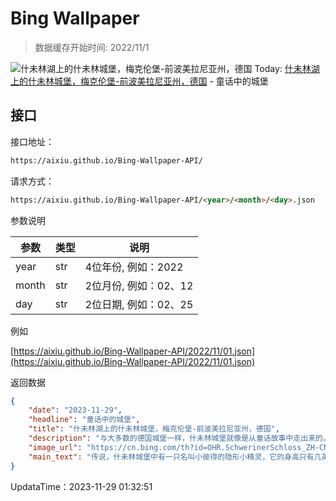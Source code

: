 # Bing Wallpaper

> 数据缓存开始时间: 2022/11/1

![什未林湖上的什未林城堡，梅克伦堡-前波美拉尼亚州，德国](https://cn.bing.com/th?id=OHR.SchwerinerSchloss_ZH-CN2390476345_1920x1080.webp)
Today: [什未林湖上的什未林城堡，梅克伦堡-前波美拉尼亚州，德国](https://cn.bing.com/th?id=OHR.SchwerinerSchloss_ZH-CN2390476345_1920x1080.webp) - 童话中的城堡

## 接口

接口地址：

```html
https://aixiu.github.io/Bing-Wallpaper-API/
```

请求方式：

```html
https://aixiu.github.io/Bing-Wallpaper-API/<year>/<month>/<day>.json
```

参数说明

| 参数 | 类型 | 说明 |
| - | - | - |
| year | str | 4位年份, 例如：2022 |
| month | str | 2位月份, 例如：02、12 |
| day | str | 2位日期, 例如：02、25 |

例如

[https://aixiu.github.io/Bing-Wallpaper-API/2022/11/01.json](https://aixiu.github.io/Bing-Wallpaper-API/2022/11/01.json)

返回数据

```json
{
    "date": "2023-11-29",
    "headline": "童话中的城堡",
    "title": "什未林湖上的什未林城堡，梅克伦堡-前波美拉尼亚州，德国",
    "description": "与大多数的德国城堡一样，什未林城堡就像是从童话故事中走出来的。它最早的雏形可追溯至941年。研究表明，它是由西斯拉夫奥博特人部落建造的。这个部落生活在现在的梅克伦堡-前波美拉尼亚州和波兰，尤其是波罗的海的南部海岸。从12世纪起，该部落就被基督教化，并被德国和丹麦统治者进行政治整合。",
    "image_url": "https://cn.bing.com/th?id=OHR.SchwerinerSchloss_ZH-CN2390476345_1920x1080.webp",
    "main_text": "传说，什未林城堡中有一只名叫小彼得的隐形小精灵，它的身高只有几英尺，经常穿着17世纪的衣服，有点像个骑士，时常在城堡的大厅里游荡。"
}
```

UpdataTime：2023-11-29 01:32:51
